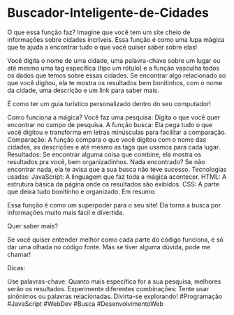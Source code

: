 # Buscador-Inteligente-de-Cidades

O que essa função faz?
Imagine que você tem um site cheio de informações sobre cidades incríveis. Essa função é como uma lupa mágica que te ajuda a encontrar tudo o que você quiser saber sobre elas!

Você digita o nome de uma cidade, uma palavra-chave sobre um lugar ou até mesmo uma tag específica (tipo um rótulo) e a função vasculha todos os dados que temos sobre essas cidades. Se encontrar algo relacionado ao que você digitou, ela te mostra os resultados bem bonitinhos, com o nome da cidade, uma descrição e um link para saber mais.

É como ter um guia turístico personalizado dentro do seu computador!

Como funciona a mágica?
Você faz uma pesquisa: Digita o que você quer encontrar no campo de pesquisa.
A função busca: Ela pega tudo o que você digitou e transforma em letras minúsculas para facilitar a comparação.
Comparação: A função compara o que você digitou com o nome das cidades, as descrições e até mesmo as tags que usamos para cada lugar.
Resultados: Se encontrar alguma coisa que combine, ela mostra os resultados pra você, bem organizadinhos.
Nada encontrado? Se não encontrar nada, ela te avisa que a sua busca não teve sucesso.
Tecnologias usadas:
JavaScript: A linguagem que faz toda a mágica acontecer.
HTML: A estrutura básica da página onde os resultados são exibidos.
CSS: A parte que deixa tudo bonitinho e organizado.
Em resumo:

Essa função é como um superpoder para o seu site! Ela torna a busca por informações muito mais fácil e divertida.

Quer saber mais?

Se você quiser entender melhor como cada parte do código funciona, é só dar uma olhada no código fonte. Mas se tiver alguma dúvida, pode me chamar!

Dicas:

Use palavras-chave: Quanto mais específica for a sua pesquisa, melhores serão os resultados.
Experimente diferentes combinações: Tente usar sinônimos ou palavras relacionadas.
Divirta-se explorando!
#Programação #JavaScript #WebDev #Busca #DesenvolvimentoWeb
